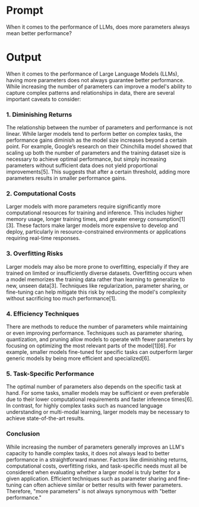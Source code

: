 # Prompt

When it comes to the performance of LLMs, does more parameters always mean better performance?

# Output

When it comes to the performance of Large Language Models (LLMs), having more parameters does not always guarantee better performance. While increasing the number of parameters can improve a model's ability to capture complex patterns and relationships in data, there are several important caveats to consider:

### 1. Diminishing Returns

The relationship between the number of parameters and performance is not linear. While larger models tend to perform better on complex tasks, the performance gains diminish as the model size increases beyond a certain point. For example, Google’s research on their Chinchilla model showed that scaling up both the number of parameters and the training dataset size is necessary to achieve optimal performance, but simply increasing parameters without sufficient data does not yield proportional improvements\[5]. This suggests that after a certain threshold, adding more parameters results in smaller performance gains.

### 2. Computational Costs

Larger models with more parameters require significantly more computational resources for training and inference. This includes higher memory usage, longer training times, and greater energy consumption\[1]\[3]. These factors make larger models more expensive to develop and deploy, particularly in resource-constrained environments or applications requiring real-time responses.

### 3. Overfitting Risks

Larger models may also be more prone to overfitting, especially if they are trained on limited or insufficiently diverse datasets. Overfitting occurs when a model memorizes the training data rather than learning to generalize to new, unseen data\[3]. Techniques like regularization, parameter sharing, or fine-tuning can help mitigate this risk by reducing the model's complexity without sacrificing too much performance\[1].

### 4. Efficiency Techniques

There are methods to reduce the number of parameters while maintaining or even improving performance. Techniques such as parameter sharing, quantization, and pruning allow models to operate with fewer parameters by focusing on optimizing the most relevant parts of the model\[1]\[6]. For example, smaller models fine-tuned for specific tasks can outperform larger generic models by being more efficient and specialized\[6].

### 5. Task-Specific Performance

The optimal number of parameters also depends on the specific task at hand. For some tasks, smaller models may be sufficient or even preferable due to their lower computational requirements and faster inference times\[6]. In contrast, for highly complex tasks such as nuanced language understanding or multi-modal learning, larger models may be necessary to achieve state-of-the-art results.

### Conclusion

While increasing the number of parameters generally improves an LLM's capacity to handle complex tasks, it does not always lead to better performance in a straightforward manner. Factors like diminishing returns, computational costs, overfitting risks, and task-specific needs must all be considered when evaluating whether a larger model is truly better for a given application. Efficient techniques such as parameter sharing and fine-tuning can often achieve similar or better results with fewer parameters. Therefore, "more parameters" is not always synonymous with "better performance."

&#x20;
